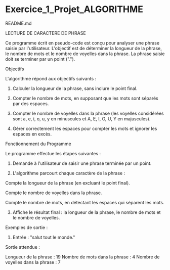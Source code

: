 # Exercice_1_Projet_ALGORITHME

README.md

LECTURE DE CARACTERE DE PHRASE

Ce programme écrit en pseudo-code est conçu pour analyser une phrase saisie par l'utilisateur. L'objectif est de déterminer la longueur de la phrase, le nombre de mots et le nombre de voyelles dans la phrase. La phrase saisie doit se terminer par un point (".").

Objectifs

L'algorithme répond aux objectifs suivants :

1. Calculer la longueur de la phrase, sans inclure le point final.


2. Compter le nombre de mots, en supposant que les mots sont séparés par des espaces.


3. Compter le nombre de voyelles dans la phrase (les voyelles considérées sont a, e, i, o, u, y en minuscules et A, E, I, O, U, Y en majuscules).


4. Gérer correctement les espaces pour compter les mots et ignorer les espaces en excès.



Fonctionnement du Programme

Le programme effectue les étapes suivantes :

1. Demande à l'utilisateur de saisir une phrase terminée par un point.


2. L'algorithme parcourt chaque caractère de la phrase :

Compte la longueur de la phrase (en excluant le point final).

Compte le nombre de voyelles dans la phrase.

Compte le nombre de mots, en détectant les espaces qui séparent les mots.


3. Affiche le résultat final : la longueur de la phrase, le nombre de mots et le nombre de voyelles.




Exemples de sortie :

1. Entrée : "salut tout le monde."

Sortie attendue :

Longueur de la phrase : 19
Nombre de mots dans la phrase : 4
Nombre de voyelles dans la phrase : 7